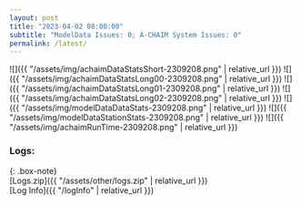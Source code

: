 ```yaml
---
layout: post
title: "2023-04-02 08:00:00"
subtitle: "ModelData Issues: 0; A-CHAIM System Issues: 0"
permalink: /latest/
---
```


![]({{ "/assets/img/achaimDataStatsShort-2309208.png" | relative_url }})
![]({{ "/assets/img/achaimDataStatsLong00-2309208.png" | relative_url }})
![]({{ "/assets/img/achaimDataStatsLong01-2309208.png" | relative_url }})
![]({{ "/assets/img/achaimDataStatsLong02-2309208.png" | relative_url }})
![]({{ "/assets/img/modelDataDataStats-2309208.png" | relative_url }})
![]({{ "/assets/img/modelDataStationStats-2309208.png" | relative_url }})
![]({{ "/assets/img/achaimRunTime-2309208.png" | relative_url }})





### Logs:  
  
{: .box-note}  
[Logs.zip]({{ "/assets/other/logs.zip" | relative_url }})  
[Log Info]({{ "/logInfo" | relative_url }})  
